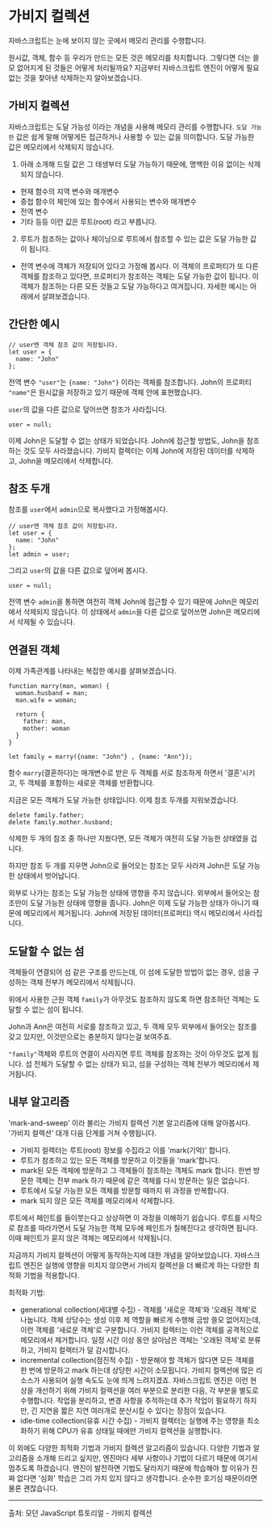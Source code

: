 # 가비지 컬렉션

자바스크립트는 눈에 보이지 않는 곳에서 메모리 관리를 수행합니다.   
   
원시값, 객체, 함수 등 우리가 만드는 모든 것은 메모리를 차지합니다. 그렇다면 더는 쓸모 없어지게 된 것들은 어떻게 처리될까요? 지금부터 자바스크립트 엔진이 어떻게 필요 없는 것을 찾아낸 삭제하는지 알아보겠습니다.   
   
## 가비지 컬렉션
자바스크립트는 도달 가능성 이라는 개념을 사용해 메모리 관리를 수행합니다.
`도달 가능한` 값은 쉽게 말해 어떻게든 접근하거나 사용할 수 있는 값을 의미합니다. 도달 가능한 값은 메모리에서 삭제되지 않습니다.
1. 아래 소개해 드릴 값은 그 태생부터 도달 가능하기 때문에, 명백한 이유 없이는 삭제되지 않습니다.
- 현재 함수의 지역 변수와 매개변수
- 중첩 함수의 체인에 있는 함수에서 사용되는 변수와 매개변수
- 전역 변수
- 기타 등등
 이런 값은 루트(root) 라고 부릅니다.
2. 루트가 참조하는 값이나 체이닝으로 루트에서 참조할 수 있는 값은 도달 가능한 값이 됩니다.
- 전역 변수에 객체가 저장되어 있다고 가정해 봅시다. 이 객체의 프로퍼티가 또 다른 객체를 참조하고 있다면, 프로퍼티가 참조하는 객체는 도달 가능한 값이 됩니다. 이 객체가 참조하는 다른 모든 것들고 도달 가능하다고 여겨집니다. 자세한 예시는 아래에서 살펴보겠습니다.


## 간단한 예시
```
// user엔 객체 참조 값이 저장됩니다.
let user = {
  name: "John"
};
```
전역 변수 `"user"`는 `{name: "John"}` 이라는 객체를 참조합니다. John의 프로퍼티 `"name"`은 원시값을 저장하고 있기 때문에 객체 안에 표현했습니다.   
   
`user`의 값을 다른 값으로 덮어쓰면 참조가 사라집니다. 
```
user = null;
```
이제 John은 도달할 수 없는 상태가 되었습니다. John에 접근할 방법도, John을 참조하는 것도 모두 사라졌습니다. 가비지 컬렉터는 이제 John에 저장된 데이터를 삭제하고, John을 메모리에서 삭제합니다.


## 참조 두개

참조를 `user`에서 `admin`으로 복사했다고 가정해봅시다.
```
// user엔 객체 참조 값이 저장됩니다.
let user = {
  name: "John"
};
let admin = user;
````
그리고 `user`의 값을 다른 값으로 덮어써 봅시다.
```
user = null;
```
전역 변수 `admin`을 통하면 여전히 객체 John에 접근할 수 있기 때문에 John은 메모리에서 삭제되지 않습니다. 이 상태에서 `admin`을 다른 값으로 덮어쓰면 John은 메모리에서 삭제될 수 있습니다.


## 연결된 객체
이제 가족관계를 나타내는 복잡한 예시를 살펴보겠습니다.
```
function marry(man, woman) {
  woman.husband = man;
  man.wife = woman;

  return {
    father: man,
    mother: woman
  }
}

let family = marry({name: "John"} , {name: "Ann"});
```
함수 `marry`(결혼하다)는 매개변수로 받은 두 객체를 서로 참조하게 하면서 '결혼'시키고, 두 객체를 포함하는 새로운 객체를 반환합니다.   
   
지금은 모든 객체가 도달 가능한 상태입니다. 이제 참조 두개를 지워보겠습니다.
```
delete family.father;
delete family.mother.husband;
```
삭제한 두 개의 참조 중 하나만 지웠다면, 모든 객체가 여전히 도달 가능한 상태였을 겁니다.   
   
하지만 참조 두 개를 지우면 John으로 들어오는 참조는 모두 사라져 John은 도달 가능한 상태에서 벗어납니다.   
   
외부로 나가는 참조는 도달 가능한 상태에 영향을 주지 않습니다. 외부에서 들어오는 참조만이 도달 가능한 상태에 영향을 줍니다. John은 이제 도달 가능한 상태가 아니기 때문에 메모리에서 제거됩니다. John에 저장된 데이터(프로퍼티) 역시 메모리에서 사라집니다.


## 도달할 수 없는 섬
객체들이 연결되어 섬 같은 구조를 만드는데, 이 섬에 도달한 방법이 없는 경우, 섬을 구성하는 객체 전부가 메모리에서 삭제됩니다.   
   
위에서 사용한 근원 객체 `family`가 아무것도 참조하지 않도록 하면 참조하던 객체는 도달할 수 없는 섬이 됩니다.   
   
John과 Ann은 여전히 서로를 참조하고 있고, 두 객체 모두 외부에서 들어오는 참조를 갖고 있지만, 이것만으로는 충분하지 않다는걸 보여주죠.   
   
`"family"`객체와 루트의 연결이 사라지면 루트 객체를 참조하는 것이 아무것도 없게 됩니다. 섬 전체가 도달할 수 없는 상태가 되고, 섬을 구성하는 객체 전부가 메모리에서 제거됩니다.


## 내부 알고리즘
'mark-and-sweep' 이라 불리는 가비지 컬렉션 기본 알고리즘에 대해 알아봅시다.   
'가비지 컬렉션' 대개 다음 단계를 거쳐 수행됩니다.
- 가비지 컬렉터는 루트(root) 정보를 수집라고 이를 'mark(기억)' 합니다.
- 루트가 참조하고 있는 모든 객체를 방문하고 이것들을 'mark'합니다.
- mark된 모든 객체에 방문하고 그 객체들이 참조하는 객체도 mark 합니다. 한번 방문한 객체는 전부 mark 하기 때문에 같은 객체를 다시 방문하는 일은 없습니다.
- 루트에서 도달 가능한 모든 객체를 방문할 때까지 위 과정을 반복합니다.
- mark 되지 않은 모든 객체를 메모리에서 삭제합니다.
   
루트에서 페인트를 들이붓는다고 상상하면 이 과정을 이해하기 쉽습니다. 루트를 시작으로 참조를 따라가면서 도달 가능한 객체 모두에 페인트가 칠해진다고 생각하면 됩니다. 이때 페인트가 묻지 않은 객체는 메모리에서 삭제됩니다.   
   
지금까지 가비지 컬렉션이 어떻게 동작하는지에 대한 개념을 알아보았습니다. 자바스크립트 엔진은 실행에 영향을 미치지 않으면서 가비지 컬렉션을 더 빠르게 하는 다양한 최적화 기법을 적용합니다.   
   
최적화 기법:
- generational collection(세대별 수집) - 객체를 '새로운 객체'와 '오래된 객체'로 나눕니다. 객체 상당수는 생성 이후 제 역할을 빠르게 수행해 금방 쓸모 없어지는데, 이런 객체를 '새로운 객체'로 구분합니다. 가비지 컬렉터는 이런 객체를 공격적으로 메모리에서 제거합니다. 일정 시간 이상 동안 살아남은 객체는 '오래된 객체'로 분류하고, 가비지 컬렉터가 덜 감시합니다.
- incremental collection(점진적 수집) - 방문해야 할 객체가 많다면 모든 객체를 한 번에 방문하고 mark 하는데 상당한 시간이 소모됩니다. 가비지 컬렉션에 많은 리소스가 사용되어 실행 속도도 눈에 띄게 느려지겠죠. 자바스크립트 엔진은 이런 현상을 개선하기 위해 가비지 컬렉션을 여러 부분으로 분리한 다음, 각 부분을 별도로 수행합니다. 작업을 분리하고, 변경 사항을 추적하는데 추가 작업이 필요하기 하지만, 긴 지연을 짧은 지연 여러개로 분산시킬 수 있다는 장점이 있습니다.
- idle-time collection(유휴 시간 수집) - 가비지 컬렉터는 실행에 주는 영향을 최소화하기 위해 CPU가 유휴 상태일 때에만 가비지 컬렉션을 실행합니다.
   
이 외에도 다양한 최적화 기법과 가비지 컬렉션 알고리즘이 있습니다. 다양한 기법과 알고리즘을 소개해 드리고 싶지만, 엔진마다 세부 사항이나 기법이 다르기 때문에 여기서 멈추도록 하겠습니다. 엔진이 발전하면 기법도 달라지기 때문에 학습해야 할 이유가 진짜 없다면 '심화' 학습은 그리 가치 있지 않다고 생각합니다. 순수한 호기심 때문이라면 물론 괜찮습니다.
  
    
---
출처: 모던 JavaScript 튜토리얼 - 가비지 컬렉션

